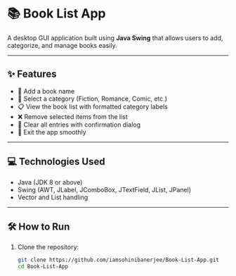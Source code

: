 # 📚 Book List App

A desktop GUI application built using **Java Swing** that allows users to add, categorize, and manage books easily.

---

## ✨ Features

- 📝 Add a book name
- 📂 Select a category (Fiction, Romance, Comic, etc.)
- 📋 View the book list with formatted category labels
- ❌ Remove selected items from the list
- 🔄 Clear all entries with confirmation dialog
- 🚪 Exit the app smoothly

---

## 💻 Technologies Used

- Java (JDK 8 or above)
- Swing (AWT, JLabel, JComboBox, JTextField, JList, JPanel)
- Vector and List handling

---

## 🛠️ How to Run

1. Clone the repository:
   ```bash
   git clone https://github.com/iamsohinibanerjee/Book-List-App.git
   cd Book-List-App
